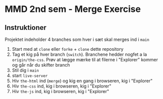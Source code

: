 # MMD 2nd sem - Merge Exercise

## Instruktioner

Projektet indeholder 4 branches som hver i sæt skal merges ind i `main`

1. Start med at `clone` eller `forke` + `clone` dette repository
2. Tag et kig på hver branch (`switch`). Branchene hedder nogfet a la `origin/the-css`. Prøv at lægge mærke til at filerne i "Explorer" kommer og går når du skifter branch
3. Stil dig i `main`
4. start `live-server`
5. Hiv `the-html` ind (`merge`) og kig en gang i browseren, kig i "Explorer"
6. Hiv `the-css` ind, kig i browseren, kig i "Explorer"
7. Hiv `the-js` ind, kig i browseren, kig i "Explorer"
